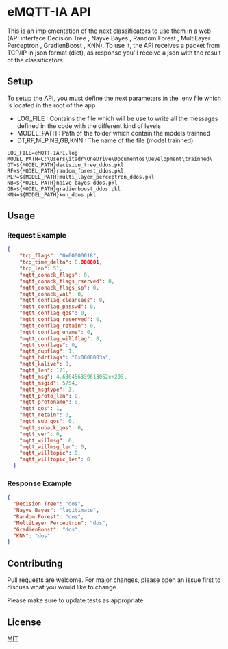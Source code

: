 # eMQTT-IA API

This is an implementation of the next classificators to use them in a web (API interface Decision Tree , Nayve Bayes , Random Forest , MultiLayer Perceptron , GradienBoost , KNN). To use it, the API receives a packet from TCP/IP in json format (dict), as response you'll receive a json with the result of the classificators.


## Setup

To setup the API, you must define the next parameters in the .env file which is located in the root of the app

- LOG_FILE : Contains the file which will be use to write all the messages defined in the code with the different kind of levels
- MODEL_PATH : Path of the folder which contain the models trainned
- DT,RF,MLP,NB,GB,KNN : The name of the file (model trainned)

```.env
LOG_FILE=eMQTT-IAPI.log
MODEL_PATH=C:\Users\itadr\OneDrive\Documentos\Development\trainned\
DT=${MODEL_PATH}decision_tree_ddos.pkl
RF=${MODEL_PATH}random_forest_ddos.pkl
MLP=${MODEL_PATH}multi_layer_perceptron_ddos.pkl
NB=${MODEL_PATH}naive_bayes_ddos.pkl
GB=${MODEL_PATH}gradienboost_ddos.pkl
KNN=${MODEL_PATH}knn_ddos.pkl

```

## Usage

### Request Example
```json
{
    "tcp_flags": "0x00000018",
    "tcp_time_delta": 0.000001,
    "tcp_len": 51,
    "mqtt_conack_flags": 0,
    "mqtt_conack_flags_rserved": 0,
    "mqtt_conack_flags_sp": 0,
    "mqtt_conack_val": 0,
    "mqtt_conflag_cleansess": 0,
    "mqtt_conflag_passwd": 0,
    "mqtt_conflag_qos": 0,
    "mqtt_conflag_reserved": 0,
    "mqtt_conflag_retain": 0,
    "mqtt_conflag_uname": 0,
    "mqtt_conflag_willflag": 0,
    "mqtt_conflags": 0,
    "mqtt_dupflag": 1,
    "mqtt_hdrflags": "0x0000003a",
    "mqtt_kalive": 0,
    "mqtt_len": 171,
    "mqtt_msg": 4.630456339613062e+203,
    "mqtt_msgid": 5754,
    "mqtt_msgtype": 3,
    "mqtt_proto_len": 0,
    "mqtt_protoname": 0,
    "mqtt_qos": 1,
    "mqtt_retain": 0,
    "mqtt_sub_qos": 0,
    "mqtt_suback_qos": 0,
    "mqtt_ver": 0,
    "mqtt_willmsg": 0,
    "mqtt_willmsg_len": 0,
    "mqtt_willtopic": 0,
    "mqtt_willtopic_len": 0
  }
```
### Response Example
```json
{
  "Decision Tree": "dos",
  "Nayve Bayes": "legitimate",
  "Random Forest": "dos",
  "MultiLayer Perceptron": "dos",
  "GradienBoost": "dos",
  "KNN": "dos"
}
```

## Contributing

Pull requests are welcome. For major changes, please open an issue first
to discuss what you would like to change.

Please make sure to update tests as appropriate.

## License

[MIT](https://choosealicense.com/licenses/mit/)
